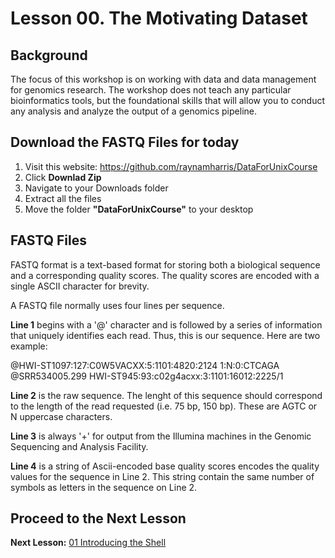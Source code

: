 # Lesson 00. The Motivating Dataset

## Background
The focus of this workshop is on working with data and data management for genomics research. The workshop does not teach any particular bioinformatics tools, but the foundational skills that will allow you to conduct any analysis and analyze the output of a genomics pipeline.

## Download the FASTQ Files for today

1. Visit this website: https://github.com/raynamharris/DataForUnixCourse
2. Click **Downlad Zip**
3. Navigate to your Downloads folder
4. Extract all the files
5. Move the folder **"DataForUnixCourse"** to your desktop

## FASTQ Files
FASTQ format is a text-based format for storing both a biological sequence and a corresponding quality scores. The quality scores are encoded with a single ASCII character for brevity.

A FASTQ file normally uses four lines per sequence.

**Line 1** begins with a '@' character and is followed by a series of information that uniquely identifies each read. Thus, this is our sequence. Here are two example:

@HWI-ST1097:127:C0W5VACXX:5:1101:4820:2124 1:N:0:CTCAGA  
@SRR534005.299 HWI-ST945:93:c02g4acxx:3:1101:16012:2225/1  

**Line 2** is the raw sequence. The lenght of this sequence should correspond to the length of the read requested (i.e. 75 bp, 150 bp). These are AGTC or N uppercase characters.

**Line 3** is always '+' for output from the Illumina machines in the Genomic Sequencing and Analysis Facility. 

**Line 4** is a string of Ascii-encoded base quality scores encodes the quality values for the sequence in Line 2. This string contain the same number of symbols as letters in the sequence on Line 2.

## Proceed to the Next Lesson
**Next Lesson:** [01 Introducing the Shell](https://github.com/raynamharris/Shell_Intro_for_Transcriptomics/blob/master/01_Intoducing_Shell.md) 